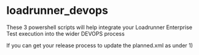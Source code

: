 # loadrunner_devops

These 3 powershell scripts will help integrate your Loadrunner Enterprise Test execution into the wider DEVOPS process

If you can get your release process to update the planned.xml as under
1) 
